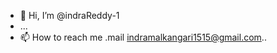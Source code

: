 - 👋 Hi, I’m @indraReddy-1
- ...
- 📫 How to reach me .mail indramalkangari1515@gmail.com..

<!---
indraReddy-1/indraReddy-1 is a ✨ special ✨ repository because its `README.md` (this file) appears on your GitHub profile.
You can click the Preview link to take a look at your changes.
--->
